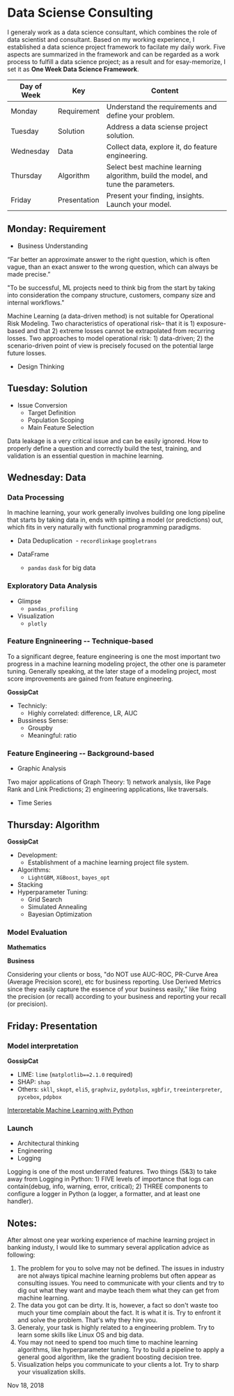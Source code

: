 # Data Sciense Consulting

I generaly work as a data science consultant, which combines the role of data scientist and consultant. Based on my working experience, I established a data science project framework to facilate my daily work. Five aspects are summarized in the framework and can be regarded as a work process to fulfill a data science project; as a result and for esay-memorize, I set it as **One Week Data Science Framework**. 

|Day of Week|Key|Content|
|-----------|---|-------|
|Monday|    Requirement|  Understand the requirements and define your problem.|
|Tuesday|   Solution|     Address a data sciense project solution.|
|Wednesday| Data|         Collect data, explore it, do feature engineering.|
|Thursday|  Algorithm|    Select best machine learning algorithm, build the model, and tune the parameters.|
|Friday|    Presentation| Present your finding, insights. Launch your model.|


## Monday: Requirement 

- Business Understanding

“Far better an approximate answer to the right question, which is often vague, than an exact answer to the wrong question, which can always be made precise.”

"To be successful, ML projects need to think big from the start by taking into consideration the company structure, customers, company size and internal workflows."

Machine Learning (a data-driven method) is not suitable for Operational Risk Modeling. Two characteristics of operational risk– that it is 1) exposure-based and that 2) extreme losses cannot be extrapolated from recurring losses. Two approaches to model operational risk: 1) data-driven; 2) the scenario-driven point of view is precisely focused on the potential large future losses.

- Design Thinking


## Tuesday: Solution 

- Issue Conversion
  - Target Definition
  - Population Scoping
  - Main Feature Selection

Data leakage is a very critical issue and can be easily ignored. How to properly define a question and correctly build the test, training, and validation is an essential question in machine learning.

## Wednesday: Data

### Data Processing

In machine learning, your work generally involves building one long pipeline that starts by taking data in, ends with spitting a model (or predictions) out,  which fits in very naturally with functional programming paradigms.

- Data Deduplication
  - ``recordlinkage`` ``googletrans``

- DataFrame
  - ``pandas`` ``dask`` for big data

### Exploratory Data Analysis

- Glimpse
  - ``pandas_profiling``
- Visualization
  - ``plotly``

### Feature Engnineering -- Technique-based

To a significant degree, feature engineering is one the most important two progress in a machine learning modeling project, the other one is parameter tuning. Generally speaking, at the later stage of a modeling project, most score improvements are gained from feature engineering.

**GossipCat**

- Technicly:
  - Highly correlated: difference, LR, AUC
- Bussiness Sense:
  - Groupby
  - Meaningful: ratio
 
 ### Feature Engineering -- Background-based

- Graphic Analysis

Two major applications of Graph Theory: 1) network analysis, like Page Rank and Link Predictions; 2) engineering applications, like traversals.

- Time Series

 ## Thursday: Algorithm
 
 **GossipCat**
 - Development:
   - Establishment of a machine learning project file system. 
 - Algorithms:
   - ``LightGBM``, ``XGBoost``, ``bayes_opt``
 - Stacking
 - Hyperparameter Tuning:
   - Grid Search
   - Simulated Annealing
   - Bayesian Optimization
 
 ### Model Evaluation
 
 **Mathematics**
 
 **Business**
 
Considering your clients or boss, "do NOT use AUC-ROC, PR-Curve Area (Average Precision score), etc for business reporting. Use Derived Metrics since they easily capture the essence of your business easily," like fixing the precision (or recall) according to your business and reporting your recall (or precision).
 
 ## Friday: Presentation
 
 ### Model interpretation
 
 **GossipCat**
 
 - LIME: `lime` (`matplotlib==2.1.0` required)
 - SHAP: `shap`
 - Others: `skll`, `skopt`, `eli5`, `graphviz`, `pydotplus`, `xgbfir`, `treeinterpreter`, `pycebox`, `pdpbox`

[Interpretable Machine Learning with Python](http://savvastjortjoglou.com/intrepretable-machine-learning-nfl-combine.html#Feature-Importance)

### Launch

- Architectural thinking
- Engineering
- Logging

Logging is one of the most underrated features. Two things (5&3) to take away from Logging in Python: 1) FIVE levels of importance that logs can contain(debug, info, warning, error, critical); 2) THREE components to configure a logger in Python (a logger, a formatter, and at least one handler).



## Notes:
After almost one year working experience of machine learning project in banking industy, I would like to summary several application advice as following:

1. The problem for you to solve may not be defined. The issues in industry are not always tipical machine learning problems but often appear as consulting issues. You need to communicate with your clients and try to dig out what they want and maybe teach them what they can get from machine learning.
2. The data you got can be dirty. It is, however, a fact so don't waste too much your time complain about the fact. It is what it is. Try to enfront it and solve the problem. That's why they hire you.
3. Generaly, your task is highly related to a engineering problem. Try to learn some skills like Linux OS and big data. 
4. You may not need to spend too much time to machine learning algorithms, like hyperparameter tuning. Try to build a pipeline to apply a general good algorithm, like the gradient boosting decision tree. 
5. Visualization helps you communicate to your clients a lot. Try to sharp your visualization skills. 

Nov 18, 2018
